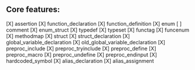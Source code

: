 ## Core features:

[X] assertion
[X] function_declaration
[X] function_definition
[X] enum
[ ] comment
[X] enum_struct
[X] typedef
[X] typeset
[X] functag
[X] funcenum
[X] methodmap
[X] struct
[X] struct_declaration
[X] global_variable_declaration
[X] old_global_variable_declaration
[X] preproc_include
[X] preproc_tryinclude
[X] preproc_define
[X] preproc_macro
[X] preproc_undefine
[X] preproc_endinput
[X] hardcoded_symbol
[X] alias_declaration
[X] alias_assignment
